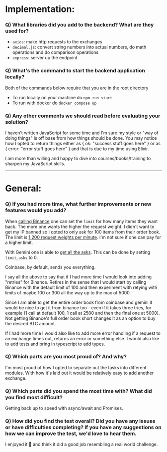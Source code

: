 # Implementation:

### Q) What libraries did you add to the backend? What are they used for?

- `axios`: make http requests to the exchanges
- `decimal.js`: convert string numbers into actual numbers, do math operations and do comparison operations
- `express`: server up the endpoint

### Q) What's the command to start the backend application locally?

Both of the commands below require that you are in the root directory

- To run locally on your machine do `npm run start`
- To run with docker do `docker compose up`

### Q) Any other comments we should read before evaluating your solution?

I haven't written JavaScript for some time and I'm sure my style or "way of doing things" is off base from how things should be done. You may notice how I opted to return things either as { ok: "success stuff goes here" } or as { error: "error stuff goes here" } and that is due to my time using Elixir.

I am more than willing and happy to dive into courses/books/training to sharpen my JavaScript skills.

---

# General:

### Q) If you had more time, what further improvements or new features would you add?

When [calling Binance](https://github.com/binance/binance-spot-api-docs/blob/master/rest-api.md#order-book) one can set the `limit` for how many items they want back. The more one wants the higher the request weight. I didn't want to get my IP banned so I opted to only ask for 100 items from their order book. The limit is [1,200 request weights per minute](https://www.binance.com/en/support/faq/360004492232). I'm not sure if one can pay for a higher limit.

With Gemini one is able to [get all the asks](https://docs.gemini.com/rest-api/#current-order-book). This can be done by setting `limit_asks` to 0.

Coinbase, by default, sends you everything.

I say all the above to say that if I had more time I would look into adding "retries" for Binance. Retires in the sense that I would start by calling Binance with the default limit of 100 and then experiment with retying with limits of maybe 100 or 300 all the way up to the max of 5000.

Since I am able to get the entire order book from coinbase and gemini it would be nice to get it from binance too - even if it takes three tries, for example (1 call at default 100, 1 call at 2500 and then the final one at 5000). Not getting Binance's full order book short changes it as an option to buy the desired BTC amount.

If I had more time I would also like to add more error handling if a request to an exchange times out, returns an error or something else. I would also like to add tests and bring in typescript to add types.

### Q) Which parts are you most proud of? And why?

I'm most proud of how I opted to separate out the tasks into different modules. With how it's laid out it would be relatively easy to add another exchange.

### Q) Which parts did you spend the most time with? What did you find most difficult?

Getting back up to speed with async/await and Promises.

### Q) How did you find the test overall? Did you have any issues or have difficulties completing? If you have any suggestions on how we can improve the test, we'd love to hear them.

I enjoyed it 🤙 and think it did a good job resembling a real world challenge.
